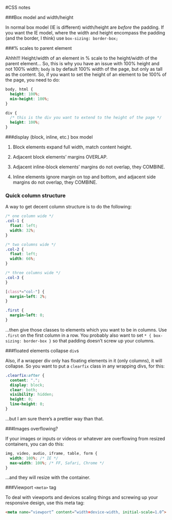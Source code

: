 #CSS notes


###Box model and width/height

In normal box model (IE is different) width/height are *before* the padding. If you want the IE model, where the width and height encompass the padding (and the border, I think) use `box-sizing: border-box;`

###% scales to parent element

Ahhh!!! Height/width of an element in % scale to the height/width of the parent element… So, this is why you have an issue with 100% height and not 100% width; `body` is by default 100% width of the page, but only as tall as the content. So, if you want to set the height of an element to be 100% of the page, you need to do:

```css
body, html {
  height: 100%;
  min-height: 100%;
}

div {
  /* this is the div you want to extend to the height of the page */
  height: 100%;
}
```


###display (block, inline, etc.) box model

1. Block elements expand full width, match content height.

1. Adjacent block elements’ margins OVERLAP.

1. Adjacent inline-block elements’ margins do not overlap, they COMBINE.

1. Inline elements ignore margin on top and bottom, and adjacent side margins do not overlap, they COMBINE.


### Quick column structure

A way to get decent column structure is to do the following:

```css
/* one column wide */
.col-1 {
  float: left;
  width: 32%;
}

/* two columns wide */
.col-2 {
  float: left;
  width: 66%;
}

/* three columns wide */
.col-3 {
}

[class*="col-"] {
  margin-left: 2%;
}

.first {
  margin-left: 0;
}
```

…then give those classes to elements which you want to be in columns. Use `.first` on the first column in a row. You probably also want to set `* { box-sizing: border-box }` so that padding doesn’t screw up your columns. 

###floated elements collapse `div`s

Also, if a wrapper div only has floating elements in it (only columns), it will collapse. So you want to put a `clearfix` class in any wrapping divs, for this:

```css
.clearfix:after {
  content: ".";
  display: block;
  clear: both;
  visibility: hidden;
  height: 0;
  line-height: 0;
}
```

…but I am sure there’s a prettier way than that.

###Images overflowing?

If your images or inputs or videos or whatever are overflowing from resized containers, you can do this:

```css
img, video, audio, iframe, table, form {
  width: 100%; /* IE */
  max-width: 100%; /* FF, Safari, Chrome */
}
```

…and they will resize with the container.

###Viewport `<meta>` tag

To deal with viewports and devices scaling things and screwing up your responsive design, use this meta tag:

```html
<meta name=“viewport” content=“width=device-width, initial-scale=1.0”>
```
